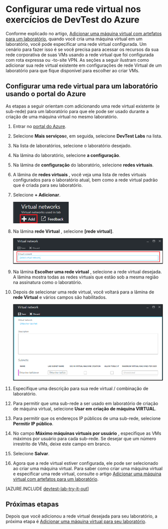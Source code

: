 <properties
    pageTitle="Configurar uma rede virtual nos exercícios do Azure DevTest | Microsoft Azure"
    description="Saiba como configurar uma rede virtual existente e sub-rede e usá-las em uma máquina virtual com laboratórios de DevTest do Azure"
    services="devtest-lab,virtual-machines"
    documentationCenter="na"
    authors="tomarcher"
    manager="douge"
    editor=""/>

<tags
    ms.service="devtest-lab"
    ms.workload="na"
    ms.tgt_pltfrm="na"
    ms.devlang="na"
    ms.topic="article"
    ms.date="09/06/2016"
    ms.author="tarcher"/>

# <a name="configure-a-virtual-network-in-azure-devtest-labs"></a>Configurar uma rede virtual nos exercícios de DevTest do Azure

Conforme explicado no artigo, [Adicionar uma máquina virtual com artefatos para um laboratório](devtest-lab-add-vm-with-artifacts.md), quando você cria uma máquina virtual em um laboratório, você pode especificar uma rede virtual configurada. Um cenário para fazer isso é se você precisa para acessar os recursos da sua rede corporativa de suas VMs usando a rede virtual que foi configurada com rota expressa ou -to-site VPN. As seções a seguir ilustram como adicionar sua rede virtual existente em configurações de rede Virtual de um laboratório para que fique disponível para escolher ao criar VMs.

## <a name="configure-a-virtual-network-for-a-lab-using-the-azure-portal"></a>Configurar uma rede virtual para um laboratório usando o portal do Azure
As etapas a seguir orientam com adicionando uma rede virtual existente (e sub-rede) para um laboratório para que ele pode ser usado durante a criação de uma máquina virtual no mesmo laboratório. 

1. Entrar no [portal do Azure](http://go.microsoft.com/fwlink/p/?LinkID=525040).

1. Selecione **Mais serviços**e, em seguida, selecione **DevTest Labs** na lista.

1. Na lista de laboratórios, selecione o laboratório desejado. 

1. Na lâmina do laboratório, selecione **a configuração**.

1. Na lâmina de **configuração** do laboratório, selecione **redes virtuais**.

1. A lâmina de **redes virtuais** , você veja uma lista de redes virtuais configurados para o laboratório atual, bem como a rede virtual padrão que é criada para seu laboratório. 

1. Selecione **+ Adicionar**.

    ![Adicionar uma rede virtual existente a seu laboratório](./media/devtest-lab-configure-vnet/lab-settings-vnet-add.png)
    
1. Na lâmina **rede Virtual** , selecione **[rede virtual]**.

    ![Selecione uma rede virtual existente](./media/devtest-lab-configure-vnet/lab-settings-vnets-vnet1.png)
    
1. Na lâmina **Escolher uma rede virtual** , selecione a rede virtual desejada. A lâmina mostra todas as redes virtuais que estão sob a mesma região na assinatura como o laboratório.  

1. Depois de selecionar uma rede virtual, você voltará para a lâmina de **rede Virtual** e vários campos são habilitados.  

    ![Selecione uma rede virtual existente](./media/devtest-lab-configure-vnet/lab-settings-vnets-vnet2.png)

1. Especifique uma descrição para sua rede virtual / combinação de laboratório.

1. Para permitir que uma sub-rede a ser usado em laboratório de criação de máquina virtual, selecione **Usar em criação de máquina VIRTUAL**.

1. Para permitir que os endereços IP públicos de uma sub-rede, selecione **Permitir IP público**.

1. No campo **Máximo máquinas virtuais por usuário** , especifique as VMs máximos por usuário para cada sub-rede. Se desejar que um número irrestrito de VMs, deixe este campo em branco.

1. Selecione **Salvar**.

1. Agora que a rede virtual estiver configurada, ele pode ser selecionado ao criar uma máquina virtual. Para saber como criar uma máquina virtual e especificar uma rede virtual, consulte o artigo [Adicionar uma máquina virtual com artefatos para um laboratório](devtest-lab-add-vm-with-artifacts.md). 

[AZURE.INCLUDE [devtest-lab-try-it-out](../../includes/devtest-lab-try-it-out.md)]

## <a name="next-steps"></a>Próximas etapas

Depois que você adicionou a rede virtual desejada para seu laboratório, a próxima etapa é [Adicionar uma máquina virtual para seu laboratório](devtest-lab-add-vm-with-artifacts.md).